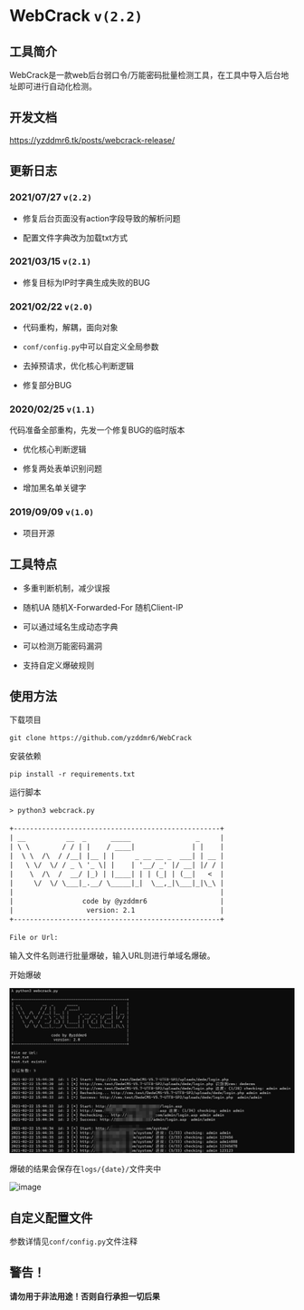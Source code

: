 # WebCrack `v(2.2)`

## 工具简介

WebCrack是一款web后台弱口令/万能密码批量检测工具，在工具中导入后台地址即可进行自动化检测。


## 开发文档

https://yzddmr6.tk/posts/webcrack-release/

## 更新日志

### 2021/07/27 `v(2.2)`

* 修复后台页面没有action字段导致的解析问题

* 配置文件字典改为加载txt方式

### 2021/03/15 `v(2.1)`

* 修复目标为IP时字典生成失败的BUG

### 2021/02/22 `v(2.0)`

* 代码重构，解耦，面向对象

* `conf/config.py`中可以自定义全局参数

* 去掉预请求，优化核心判断逻辑

* 修复部分BUG

### 2020/02/25 `v(1.1)`

代码准备全部重构，先发一个修复BUG的临时版本

* 优化核心判断逻辑

* 修复两处表单识别问题

* 增加黑名单关键字

### 2019/09/09 `v(1.0)`

* 项目开源

## 工具特点

* 多重判断机制，减少误报

* 随机UA 随机X-Forwarded-For 随机Client-IP

* 可以通过域名生成动态字典

* 可以检测万能密码漏洞

* 支持自定义爆破规则

## 使用方法

下载项目
```
git clone https://github.com/yzddmr6/WebCrack
```

安装依赖
```
pip install -r requirements.txt
```

运行脚本
```
> python3 webcrack.py

+---------------------------------------------------+
| __          __  _      _____                _     |
| \ \        / / | |    / ____|              | |    |
|  \ \  /\  / /__| |__ | |     _ __ __ _  ___| | __ |
|   \ \/  \/ / _ \ '_ \| |    | '__/ _' |/ __| |/ / |
|    \  /\  /  __/ |_) | |____| | | (_| | (__|   <  |
|     \/  \/ \___|_.__/ \_____|_|  \__,_|\___|_|\_\ |
|                                                   |
|                 code by @yzddmr6                  |
|                  version: 2.1                     |
+---------------------------------------------------+

File or Url:

```

输入文件名则进行批量爆破，输入URL则进行单域名爆破。

开始爆破

![image-20210222154621129](README.assets/image-20210222154621129.png)


爆破的结果会保存在`logs/{date}/`文件夹中

![image](https://user-images.githubusercontent.com/46088090/64511693-6a248e80-d317-11e9-9d0c-6114cb194d37.png)


## 自定义配置文件

参数详情见`conf/config.py`文件注释

## 警告！

**请勿用于非法用途！否则自行承担一切后果**
